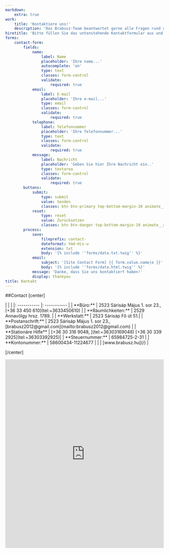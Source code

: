 ```yaml
---
markdown:
    extra: true
work:
    title: 'Kontaktiere uns!'
    description: 'Das Brabusz-Team beantwortet gerne alle Fragen rund um Ihre Reise'
hiretitle: 'Bitte füllen Sie das untenstehende Kontaktformular aus und warten Sie auf unsere Antwort!'
forms:
    contact-form:
        fields:
            name:
                label: Name
                placeholder: 'Ihre name...'
                autocomplete: 'on'
                type: text
                classes: form-control
                validate:
                    required: true
            email:
                label: E-mail
                placeholder: 'Ihre e-mail...'
                type: email
                classes: form-control
                validate:
                    required: true
            telephone:
                label: Telefonnummer
                placeholder: 'Ihre Telefonnummer...'
                type: text
                classes: form-control
                validate:
                    required: true
            message:
                label: Nachricht
                placeholder: 'Geben Sie hier Ihre Nachricht ein..'
                type: textarea
                classes: form-control
                validate:
                    required: true
        buttons:
            submit:
                type: submit
                value: Senden
                classes: btn btn-primary top-bottom-margin-10 animate__animated
            reset:
                type: reset
                value: Zurücksetzen
                classes: btn btn-danger top-bottom-margin-10 animate__animated
        process:
            save:
                fileprefix: contact-
                dateformat: Ymd-His-u
                extension: txt
                body: '{% include ''forms/data.txt.twig'' %}'
            email:
                subject: '[Site Contact Form] {{ form.value.name|e }}'
                body: '{% include ''forms/data.html.twig'' %}'
            message: 'Danke, dass Sie uns kontaktiert haben!'
            display: thankyou
title: Kontakt
---
```


##Contact
[center]
<div markdown="1" class="title6">
| | |
|: ----------- |: ----------- |
| **Büro:** | 	2523 Sárisáp Május 1. sor 23., [+36 33 450 610](tel:+3633450610) |
| **Räumlichkeiten:** | 2529 Annavölgy hrsz. 1789. |
| **Werkstatt:** | 2523 Sárisáp Fő út 51.|
| **Postanschrift:** | 2523 Sárisáp Május 1. sor 23.,  [brabusz2012@gmail.com](mailto:brabusz2012@gmail.com) |
| **Stationäre Hilfe** | [+36 30 316 9048,   ](tel:+36303169048) [+36 30 339 2925](tel:+36303392925)|
| **Steuernummer:** | 	65984725-2-31 |
| **Kontonummer:** | 	58600434-11224677 |
| | [www.brabusz.hu](/) |
</div>

[/center]


<div class="maps" style="width: 100%"><iframe class="embed-responsive-item" width="100%" height="600" frameborder="0" scrolling="no" marginheight="0" marginwidth="0" src="https://maps.google.com/maps?width=100%25&amp;height=600&amp;hl=en&amp;q=S%C3%A1ris%C3%A1p,%20M%C3%A1jus%201.%20sor%2023,%202523+(Brabusz)&amp;t=&amp;z=15&amp;ie=UTF8&amp;iwloc=B&amp;output=embed"></iframe><a href="https://www.maps.ie/route-planner.htm"></a></div>
